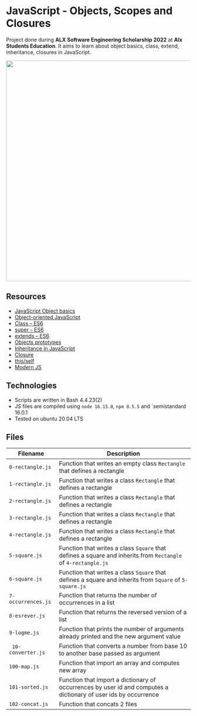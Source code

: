 # JavaScript - Objects, Scopes and Closures

Project done during **ALX Software Engineering Scholarship 2022** at **Alx Students Education**. It aims to learn about object basics, class, extend, inheritance, closures in JavaScript.

<img src="https://static.javatpoint.com/javascriptpages/images/what-are-the-uses-of-javascript.png" width="600px"/>

## Resources
* [JavaScript Object basics]()
* [Object-oriented JavaScript]()
* [Class – ES6]()
* [super – ES6]()
* [extends – ES6]()
* [Objects prototypes]()
* [Inheritance in JavaScript]()
* [Closure]()
* [this/self]()
* [Modern JS](https://github.com/mbeaudru/modern-js-cheatsheet)

## Technologies
* Scripts are written in Bash 4.4.23(2)
* JS files are compiled using `node 16.15.0`, `npm 8.5.5` and `semistandard 16.0.1
* Tested on ubuntu 20.04 LTS

## Files
| Filename | Description|
|--------|----------|
|`0-rectangle.js`|Function that writes an empty class `Rectangle` that defines a rectangle|
|`1-rectangle.js`| Function that writes a class `Rectangle` that defines a rectangle |
|`2-rectangle.js`| Function that writes a class `Rectangle` that defines a rectangle |
|`3-rectangle.js`| Function that writes a class `Rectangle` that defines a rectangle |
|`4-rectangle.js`| Function that writes a class `Rectangle` that defines a rectangle |
|`5-square.js`| Function that writes a class `Square` that defines a square and inherits from `Rectangle` of `4-rectangle.js` |
|`6-square.js `| Function that writes a class `Square` that defines a square and inherits from `Square` of `5-square.js` |
|`7-occurrences.js`|Function that returns the number of occurrences in a list|
|`8-esrever.js`| Function that returns the reversed version of a list |
|`9-logme.js`| Function that prints the number of arguments already printed and the new argument value |
|` 10-converter.js`| Function that converts a number from base 10 to another base passed as argument |
|`100-map.js`|Function that import an array and computes new array|
|`101-sorted.js`| Function that import a dictionary of occurrences by user id and computes a dictionary of user ids by occurrence |
|`102-concat.js`|Function that concats 2 files|
